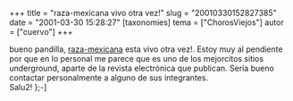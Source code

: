 +++
title = "raza-mexicana vivo otra vez!"
slug = "20010330152827385"
date = "2001-03-30 15:28:27"
[taxonomies]
tema = ["ChorosViejos"]
autor = ["cuervo"]
+++

bueno pandilla, [raza-mexicana](http://www.raza-mexicana.org) esta vivo
otra vez!. Estoy muy al pendiente por que en lo personal me parece que
es uno de los mejorcitos sitios underground, aparte de la revista
electrónica que publican. Sería bueno contactar personalmente a alguno
de sus integrantes.  
Salu2! };-\]

